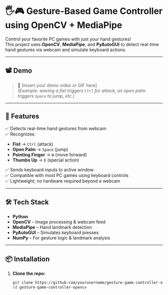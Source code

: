 # 🖐🎮 Gesture-Based Game Controller using OpenCV + MediaPipe

Control your favorite PC games with just your hand gestures!  
This project uses **OpenCV**, **MediaPipe**, and **PyAutoGUI** to detect real-time hand gestures via webcam and simulate keyboard actions.

---

## 📽️ Demo

> 🎥 [Insert your demo video or GIF here]  
> *(Example: waving a fist triggers `Ctrl` for attack, an open palm triggers `Space` to jump, etc.)*

---

## 🚀 Features

✅ Detects real-time hand gestures from webcam  
✅ Recognizes:
- **Fist** → `Ctrl` (attack)
- **Open Palm** → `Space` (jump)
- **Pointing Finger** → `W` (move forward)
- **Thumbs Up** → `E` (special action)

✅ Sends keyboard inputs to active window  
✅ Compatible with most PC games using keyboard controls  
✅ Lightweight, no hardware required beyond a webcam

---

## 🛠 Tech Stack

- **Python**
- **OpenCV** – Image processing & webcam feed
- **MediaPipe** – Hand landmark detection
- **PyAutoGUI** – Simulates keyboard presses
- **NumPy** – For gesture logic & landmark analysis

---

## 📦 Installation

1. **Clone the repo:**
   ```bash
   git clone https://github.com/yourusername/gesture-game-controller-opencv.git
   cd gesture-game-controller-opencv
